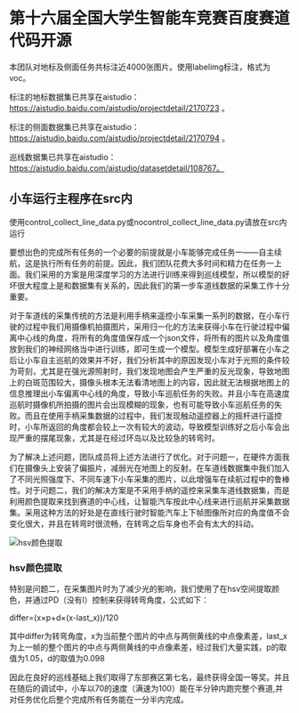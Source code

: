 第十六届全国大学生智能车竞赛百度赛道代码开源
=============================================
本团队对地标及侧面任务共标注近4000张图片。使用labelimg标注，格式为voc。

标注的地标数据集已共享在aistudio：https://aistudio.baidu.com/aistudio/projectdetail/2170723 。

标注的侧面数据集已共享在aistudio：https://aistudio.baidu.com/aistudio/projectdetail/2170794 。

巡线数据集已共享在aistudio：https://aistudio.baidu.com/aistudio/datasetdetail/108767。

小车运行主程序在src内
------
使用control_collect_line_data.py或nocontrol_collect_line_data.py请放在src内运行

要想出色的完成所有任务的一个必要的前提就是小车能够完成任务一——自主续航，这是执行所有任务的前提。因此，我们团队花费大多时间和精力在任务一上面。我们采用的方案是用深度学习的方法进行训练来得到巡线模型，所以模型的好坏很大程度上是和数据集有关系的，因此我们的第一步车道线数据的采集工作十分重要。


对于车道线的采集传统的方法是利用手柄来遥控小车采集一系列的数据，在小车行驶的过程中我们用摄像机拍摄图片，采用归一化的方法来获得小车在行驶过程中偏离中心线的角度，将所有的角度值保存成一个json文件，将所有的图片以及角度值放到我们的神经网络当中进行训练，即可生成一个模型。模型生成好部署在小车之后让小车自主巡航的效果并不好，我们分析其中的原因发现小车对于光照的条件较为苛刻，尤其是在强光源照射时，我们发现地图会产生严重的反光现象，导致地图上的白斑范围较大，摄像头根本无法看清地图上的内容，因此就无法根据地图上的信息推理出小车偏离中心线的角度，导致小车巡航任务的失败。并且小车在高速度巡航时摄像机所拍摄的图片会出现模糊的现象，也有可能导致小车巡航任务的失败。而且在使用手柄采集数据的过程中，我们发现触动遥控器上的摇杆进行遥控时，小车所返回的角度都会较上一次有较大的波动，导致模型训练好之后小车会出现严重的摆尾现象，尤其是在经过环岛以及比较急的转弯时。

为了解决上述问题，团队成员将上述方法进行了优化。对于问题一，在硬件方面我们在摄像头上安装了偏振片，减弱光在地图上的反射。在车道线数据集中我们加入了不同光照强度下、不同车速下小车采集的图片，以此增强车在续航过程中的鲁棒性。对于问题二，我们的解决方案是不采用手柄的遥控来采集车道线数据集，而是利用颜色提取来找到赛道的中心线，让智能汽车按此中心线来进行巡航并采集数据集。采用这种方法的好处是在直线行驶时智能汽车上下帧图像所对应的角度值不会变化很大，并且在转弯时很流畅，在转弯之后车身也不会有太大的抖动。

![hsv颜色提取](https://user-images.githubusercontent.com/90136090/133626826-2b1f99d4-d0ce-465f-8fb0-2ef6cce038d1.jpg)

### hsv颜色提取

特别是问题二，在采集图片时为了减少光的影响，我们使用了在hsv空间提取颜色，并通过PD（没有I）控制来获得转弯角度，公式如下：

differ=(x×p+d×(x-last_x))/120

其中differ为转弯角度，x为当前整个图片的中点与两侧黄线的中点像素差，last_x为上一帧的整个图片的中点与两侧黄线的中点像素差，经过我们大量实践，p的取值为1.05，d的取值为0.098

因此在良好的巡线基础上我们取得了东部赛区第七名，最终获得全国一等奖。并且在随后的调试中，小车以70的速度（满速为100）能在半分钟内跑完整个赛道,并对任务优化后整个完成所有任务能在一分半内完成。
